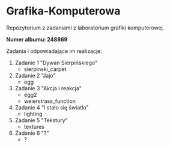 # Grafika-Komputerowa
Repozytorium z zadaniami z laboratorium grafiki komputerowej.

**Numer albumu: 248869**

Zadania i odpowiadające im realizacje:
1. Zadanie 1 "Dywan Sierpińskiego"
   - sierpinski_carpet
2. Zadanie 2 "Jajo"
   - egg
3. Zadanie 3 "Akcja i reakcja"
   - egg2
   - weierstrass_function
4. Zadanie 4 "I stało się światło"
   - lighting
5. Zadanie 5 "Tekstury"
   - textures
6. Zadanie 6 "?"
   - ?
